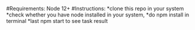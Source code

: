 #Requirements: Node 12+
#Instructions:
*clone this repo in your system
*check whether you have node installed in your system,
*do npm install in terminal
*last npm start to see task result

